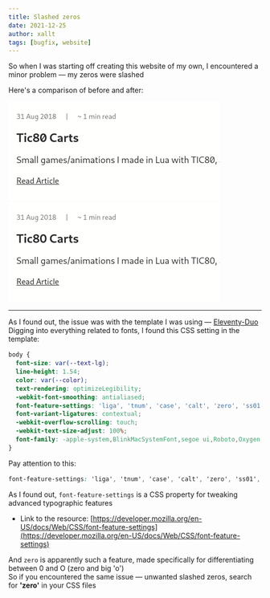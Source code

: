 ```yaml
---
title: Slashed zeros
date: 2021-12-25
author: xallt
tags: [bugfix, website]
---
```


So when I was starting off creating this website of my own, I encountered a minor problem &mdash; my zeros were slashed

Here's a comparison of before and after:

![](/images/slashed-zeros/with-slashed-zeros.png)
![](/images/slashed-zeros/without-slashed-zeros.png)

----

As I found out, the issue was with the template I was using &mdash; [Eleventy-Duo](https://github.com/yinkakun/eleventy-duo)\
Digging into everything related to fonts, I found this CSS setting in the template:

```css
body {
  font-size: var(--text-lg);
  line-height: 1.54;
  color: var(--color);
  text-rendering: optimizeLegibility;
  -webkit-font-smoothing: antialiased;
  font-feature-settings: 'liga', 'tnum', 'case', 'calt', 'zero', 'ss01', 'locl';
  font-variant-ligatures: contextual;
  -webkit-overflow-scrolling: touch;
  -webkit-text-size-adjust: 100%;
  font-family: -apple-system,BlinkMacSystemFont,segoe ui,Roboto,Oxygen,Ubuntu,Cantarell,open sans,helvetica neue,sans-serif;
}
```
Pay attention to this:
```css
font-feature-settings: 'liga', 'tnum', 'case', 'calt', 'zero', 'ss01', 'locl';
```

As I found out, `font-feature-settings` is a CSS property for tweaking advanced typographic features

- Link to the resource: [https://developer.mozilla.org/en-US/docs/Web/CSS/font-feature-settings](https://developer.mozilla.org/en-US/docs/Web/CSS/font-feature-settings)

And `zero` is apparently such a feature, made specifically for differentiating between 0 and O (zero and big 'o')\
So if you encountered the same issue &mdash; unwanted slashed zeros, search for **'zero'** in your CSS files